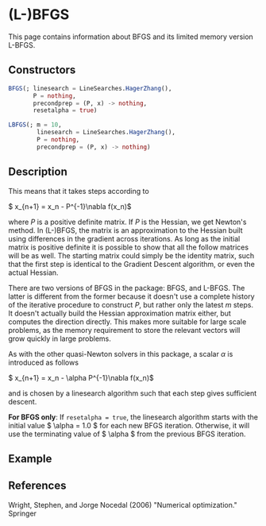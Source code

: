 # (L-)BFGS
This page contains information about BFGS and its limited memory version L-BFGS.
## Constructors
```julia
BFGS(; linesearch = LineSearches.HagerZhang(),
       P = nothing,
       precondprep = (P, x) -> nothing,
       resetalpha = true)
```

```julia
LBFGS(; m = 10,
        linesearch = LineSearches.HagerZhang(),
        P = nothing,
        precondprep = (P, x) -> nothing)
```
## Description
This means that it takes steps according to

$ x_{n+1} = x_n - P^{-1}\nabla f(x_n)$

where $P$ is a positive definite matrix. If $P$ is the Hessian, we get Newton's method.
In (L-)BFGS, the matrix is an approximation to the Hessian built using differences
in the gradient across iterations. As long as the initial matrix is positive definite
 it is possible to show that all the follow matrices will be as well. The starting
matrix could simply be the identity matrix, such that the first step is identical
to the Gradient Descent algorithm, or even the actual Hessian.

There are two versions of BFGS in the package: BFGS, and L-BFGS. The latter is different
from the former because it doesn't use a complete history of the iterative procedure to
construct $P$, but rather only the latest $m$ steps. It doesn't actually build the Hessian
approximation matrix either, but computes the direction directly. This makes more suitable for
large scale problems, as the memory requirement to store the relevant vectors will
grow quickly in large problems.

As with the other quasi-Newton solvers in this package, a scalar $\alpha$ is introduced
as follows

$ x_{n+1} = x_n - \alpha P^{-1}\nabla f(x_n)$

and is chosen by a linesearch algorithm such that each step gives sufficient descent.

**For BFGS only**: If `resetalpha = true`, the linesearch algorithm starts with the initial value $ \alpha = 1.0 $ for each new BFGS iteration. Otherwise, it will use the terminating value of $ \alpha $ from the previous BFGS iteration.

## Example
## References
Wright, Stephen, and Jorge Nocedal (2006) "Numerical optimization." Springer
